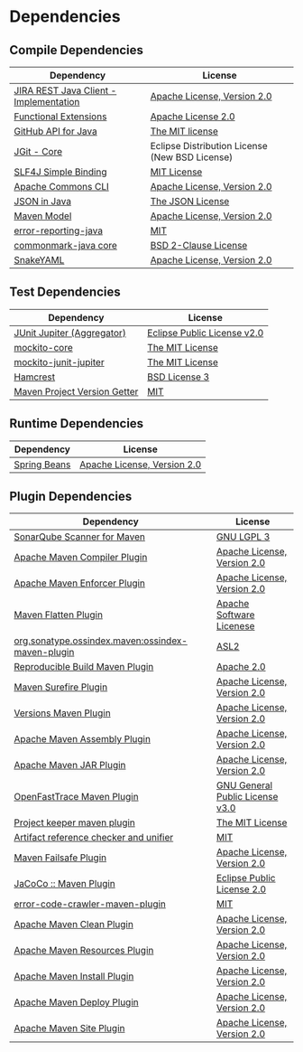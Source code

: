 <!-- @formatter:off -->
# Dependencies

## Compile Dependencies

| Dependency                                  | License                                        |
| ------------------------------------------- | ---------------------------------------------- |
| [JIRA REST Java Client - Implementation][0] | [Apache License, Version 2.0][1]               |
| [Functional Extensions][2]                  | [Apache License 2.0][3]                        |
| [GitHub API for Java][4]                    | [The MIT license][5]                           |
| [JGit - Core][6]                            | Eclipse Distribution License (New BSD License) |
| [SLF4J Simple Binding][7]                   | [MIT License][8]                               |
| [Apache Commons CLI][9]                     | [Apache License, Version 2.0][10]              |
| [JSON in Java][11]                          | [The JSON License][12]                         |
| [Maven Model][13]                           | [Apache License, Version 2.0][10]              |
| [error-reporting-java][15]                  | [MIT][16]                                      |
| [commonmark-java core][17]                  | [BSD 2-Clause License][18]                     |
| [SnakeYAML][19]                             | [Apache License, Version 2.0][20]              |

## Test Dependencies

| Dependency                         | License                           |
| ---------------------------------- | --------------------------------- |
| [JUnit Jupiter (Aggregator)][21]   | [Eclipse Public License v2.0][22] |
| [mockito-core][23]                 | [The MIT License][24]             |
| [mockito-junit-jupiter][23]        | [The MIT License][24]             |
| [Hamcrest][27]                     | [BSD License 3][28]               |
| [Maven Project Version Getter][29] | [MIT][16]                         |

## Runtime Dependencies

| Dependency         | License                          |
| ------------------ | -------------------------------- |
| [Spring Beans][31] | [Apache License, Version 2.0][1] |

## Plugin Dependencies

| Dependency                                              | License                               |
| ------------------------------------------------------- | ------------------------------------- |
| [SonarQube Scanner for Maven][33]                       | [GNU LGPL 3][34]                      |
| [Apache Maven Compiler Plugin][35]                      | [Apache License, Version 2.0][10]     |
| [Apache Maven Enforcer Plugin][37]                      | [Apache License, Version 2.0][10]     |
| [Maven Flatten Plugin][39]                              | [Apache Software Licenese][20]        |
| [org.sonatype.ossindex.maven:ossindex-maven-plugin][41] | [ASL2][20]                            |
| [Reproducible Build Maven Plugin][43]                   | [Apache 2.0][20]                      |
| [Maven Surefire Plugin][45]                             | [Apache License, Version 2.0][10]     |
| [Versions Maven Plugin][47]                             | [Apache License, Version 2.0][10]     |
| [Apache Maven Assembly Plugin][49]                      | [Apache License, Version 2.0][10]     |
| [Apache Maven JAR Plugin][51]                           | [Apache License, Version 2.0][10]     |
| [OpenFastTrace Maven Plugin][53]                        | [GNU General Public License v3.0][54] |
| [Project keeper maven plugin][55]                       | [The MIT License][56]                 |
| [Artifact reference checker and unifier][57]            | [MIT][16]                             |
| [Maven Failsafe Plugin][59]                             | [Apache License, Version 2.0][10]     |
| [JaCoCo :: Maven Plugin][61]                            | [Eclipse Public License 2.0][62]      |
| [error-code-crawler-maven-plugin][63]                   | [MIT][16]                             |
| [Apache Maven Clean Plugin][65]                         | [Apache License, Version 2.0][10]     |
| [Apache Maven Resources Plugin][67]                     | [Apache License, Version 2.0][10]     |
| [Apache Maven Install Plugin][69]                       | [Apache License, Version 2.0][20]     |
| [Apache Maven Deploy Plugin][71]                        | [Apache License, Version 2.0][20]     |
| [Apache Maven Site Plugin][73]                          | [Apache License, Version 2.0][10]     |

[15]: https://github.com/exasol/error-reporting-java
[5]: https://www.opensource.org/licenses/mit-license.php
[20]: http://www.apache.org/licenses/LICENSE-2.0.txt
[45]: https://maven.apache.org/surefire/maven-surefire-plugin/
[16]: https://opensource.org/licenses/MIT
[23]: https://github.com/mockito/mockito
[29]: https://github.com/exasol/maven-project-version-getter
[47]: http://www.mojohaus.org/versions-maven-plugin/
[55]: https://github.com/exasol/project-keeper/
[28]: http://opensource.org/licenses/BSD-3-Clause
[35]: https://maven.apache.org/plugins/maven-compiler-plugin/
[67]: https://maven.apache.org/plugins/maven-resources-plugin/
[53]: https://github.com/itsallcode/openfasttrace-maven-plugin
[65]: https://maven.apache.org/plugins/maven-clean-plugin/
[62]: https://www.eclipse.org/legal/epl-2.0/
[34]: http://www.gnu.org/licenses/lgpl.txt
[1]: https://www.apache.org/licenses/LICENSE-2.0
[61]: https://www.jacoco.org/jacoco/trunk/doc/maven.html
[24]: https://github.com/mockito/mockito/blob/main/LICENSE
[43]: http://zlika.github.io/reproducible-build-maven-plugin
[8]: http://www.opensource.org/licenses/mit-license.php
[33]: http://sonarsource.github.io/sonar-scanner-maven/
[19]: https://bitbucket.org/snakeyaml/snakeyaml
[21]: https://junit.org/junit5/
[39]: https://www.mojohaus.org/flatten-maven-plugin/flatten-maven-plugin
[2]: https://docs.atlassian.com/fugue-parent/4.1.0/apidocs/io/atlassian/fugue/package-summary.html
[27]: http://hamcrest.org/JavaHamcrest/
[7]: http://www.slf4j.org
[4]: https://github-api.kohsuke.org/
[57]: https://github.com/exasol/artifact-reference-checker-maven-plugin
[51]: https://maven.apache.org/plugins/maven-jar-plugin/
[13]: https://maven.apache.org/ref/3.8.5/maven-model/
[3]: http://www.apache.org/licenses/LICENSE-2.0
[17]: https://github.com/commonmark/commonmark-java/commonmark
[9]: https://commons.apache.org/proper/commons-cli/
[59]: https://maven.apache.org/surefire/maven-failsafe-plugin/
[56]: https://github.com/exasol/project-keeper/blob/main/LICENSE
[73]: https://maven.apache.org/plugins/maven-site-plugin/
[54]: https://www.gnu.org/licenses/gpl-3.0.html
[18]: https://opensource.org/licenses/BSD-2-Clause
[10]: https://www.apache.org/licenses/LICENSE-2.0.txt
[37]: https://maven.apache.org/enforcer/maven-enforcer-plugin/
[22]: https://www.eclipse.org/legal/epl-v20.html
[31]: https://github.com/spring-projects/spring-framework
[69]: http://maven.apache.org/plugins/maven-install-plugin/
[41]: https://sonatype.github.io/ossindex-maven/maven-plugin/
[6]: https://www.eclipse.org/jgit/
[71]: http://maven.apache.org/plugins/maven-deploy-plugin/
[11]: https://github.com/douglascrockford/JSON-java
[0]: https://ecosystem.atlassian.net/wiki/spaces/JRJC/overview
[63]: https://github.com/exasol/error-code-crawler-maven-plugin
[12]: http://json.org/license.html
[49]: https://maven.apache.org/plugins/maven-assembly-plugin/
